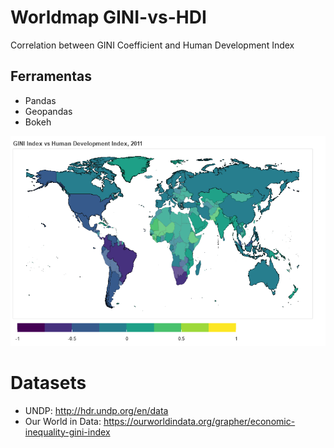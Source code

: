 # Worldmap GINI-vs-HDI
Correlation between GINI Coefficient and Human Development Index

## Ferramentas
- Pandas
- Geopandas
- Bokeh

![Screenshot](bokeh_plot.png)

# Datasets
- UNDP: http://hdr.undp.org/en/data
- Our World in Data: https://ourworldindata.org/grapher/economic-inequality-gini-index
